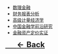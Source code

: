 - [数理金融](/courses/数理金融/README.md)
- [财务报表分析](/courses/财务报表分析/README.md)
- [高级计量经济学](/courses/高级计量经济学/README.md)
- [中国金融学前沿研究](/courses/中国金融学前沿研究/README.md)
- [金融资产定价实证](/courses/金融资产定价实证/README.md)

<font size=5>

[$\quad \mathbf{\longleftarrow Back}$](README.md)
</font>